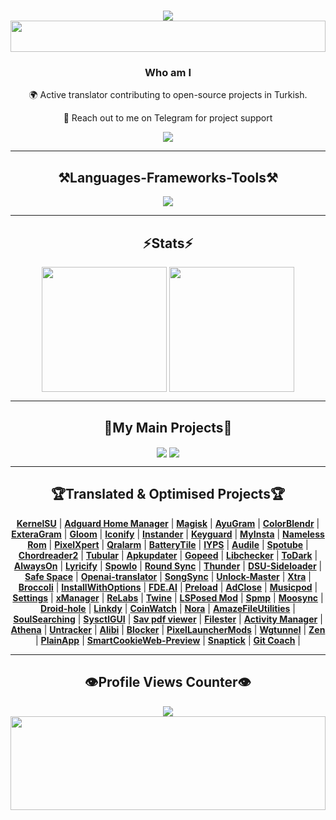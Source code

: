 <h1 align="center">
    <img src="https://readme-typing-svg.herokuapp.com/?font=Righteous&size=50&center=true&vCenter=true&width=1500&height=100&duration=4000&lines=Hi+There!+👋;+I'm+WINZORT!;" />
    <img src="https://raw.githubusercontent.com/matfantinel/matfantinel/master/waves.svg" width="100%" height="50">
</h1>

<h3 align="center">Who am I</h3>

<div align="center">
 🌍 Active translator contributing to open-source projects in Turkish.
    
 💬 Reach out to me on Telegram for project support
</div>
 
<div align="center"> 
  <a href="https://t.me/microzort">
    <img src="https://img.shields.io/badge/Contact-333333?style=for-the-badge&logo=telegram&logoColor=blue" />
  </a>
</div>

<hr/>
 
<h2 align="center">⚒️Languages-Frameworks-Tools⚒️</h2>

<div align="center">
    <img src="https://skillicons.dev/icons?i=python,github,vscode,php,html,c#,unity" />
</div>

<hr/>

<h2 align="center">⚡Stats⚡</h2>

<div align=center>  
  <img height=200 align="center" src="https://github-readme-stats.vercel.app/api?username=mikropsoft" />
  <img height=200 align="center" src="https://github-readme-stats.vercel.app/api/top-langs/?username=mikropsoft&langs_count=8" />
</div>

<hr/>

<h2 align="center">👾My Main Projects👾</h2>

<div align=center>
  <img align="center" src="https://github-readme-stats.vercel.app/api/pin/?username=mikropsoft&repo=NmapLite" />
  <img align="center" src="https://github-readme-stats.vercel.app/api/pin/?username=mikropsoft&repo=StevenBlock" />
</div>

<hr/>

<h2 align="center">🏆Translated & Optimised Projects🏆</h2>

<div align="center">

[**Kern‌elSU**](https://github.com/tiann/KernelSU) | [**Adguard Home Manager**](https://github.com/JGeek00/adguard-home-manager) | [**Magisk**](https://github.com/topjohnwu/Magisk) | [**AyuGram**](https://github.com/AyuGram) | [**ColorB‌lendr**](https://github.com/Mahmud0808/ColorBlendr) | [**ExteraGram**](https://github.com/exteraSquad/exteraGram) | [**Glo‌om**](https://github.com/MateriiApps/Gloom) | [**Iconify**](https://github.com/Mahmud0808/Iconify) | [**In‌stander**](https://thedise.me/instander) | [**Keyguard**](https://github.com/AChep/keyguard-app) | [**My‌Insta**](https://myinsta.app) | [**Nameless Rom**](https://nameless.wiki) | [**Pixe‌lXpert**](https://github.com/siavash79/PixelXpert) | [**Qralarm**](https://github.com/sweakpl/qralarm-android) | [**BatteryTile**](https://github.com/CominAtYou/BatteryTile) | [**IYPS**](https://github.com/StellarSand/IYPS) | [**Audile**](https://github.com/aleksey-saenko/MusicRecognizer) | [**Spotube**](https://github.com/KRTirtho/spotube) | [**Chord‌reader2**](https://github.com/AndInTheClouds/chordreader2) | [**Tubular**](https://github.com/polymorphicshade/Tubular) | [**Apku‌pdater**](https://github.com/rumboalla/apkupdater) | [**Gopeed**](https://github.com/GopeedLab/gopeed) | [**Libc‌hecker**](https://github.com/LibChecker/LibChecker) | [**ToDark**](https://github.com/darkmoonight/ToDark) | [**Alw‌aysOn**](https://github.com/Domi04151309/AlwaysOn) | [**Lyricify**](https://github.com/WXRIW/Lyricify-App) | [**Spo‌wlo**](https://github.com/BobbyESP/Spowlo) | [**Round Sync**](https://github.com/newhinton/Round-Sync) | [**Thunder**](https://github.com/thunder-app/thunder) | [**DSU-Sideloader**](https://github.com/VegaBobo/DSU-Sideloader) | [**Saf‌e Space**](https://github.com/aashishksahu/SafeSpace) | [**Openai-translator**](https://github.com/openai-translator/openai-translator) | [**SongSync**](https://github.com/Lambada10/SongSync) | [**Unlock-Master**](https://github.com/sweakpl/unlock-master) | [**Xtra**](https://github.com/crackededed/Xtra) | [**Broccoli**](https://github.com/flauschtrud/broccoli) | [**InstallWithOptions**](https://github.com/zacharee/InstallWithOptions) | [**FDE.AI**](https://github.com/feravolt/FDE.AI-docs) | [**Preload**](https://github.com/feravolt/Preload-docs) | [**AdClose**](https://github.com/zjyzip/AdClose) | [**Musicpod**](https://github.com/ubuntu-flutter-community/musicpod) | [**Settings**](https://github.com/ubuntu-flutter-community/settings) | [**xManager**](https://github.com/Team-xManager/xManager) | [**ReLabs**](https://github.com/theimpulson/ReLabs) | [**Twine**](https://github.com/msasikanth/twine) | [**LSPosed Mod**](https://github.com/mywalkb/LSPosed_mod) | [**Spmp**](https://github.com/toasterofbread/spmp) | [**Moosync**](https://github.com/Moosync/Moosync) | [**Droid-hole**](https://github.com/JGeek00/droid-hole) | [**Linkdy**](https://github.com/JGeek00/linkdy) | [**CoinWatch**](https://github.com/shorthouse/CoinWatch) | [**Nora**](https://github.com/Sandakan/Nora) | [**AmazeFileUtilities**](https://github.com/TeamAmaze/AmazeFileUtilities) | [**SoulSearching**](https://github.com/enteraname74/SoulSearching) | [**SysctlGUI**](https://github.com/Lennoard/SysctlGUI) | [**Sav pdf viewer**](https://github.com/Sav22999/sav-pdf-viewer-pro) | [**Filester**](https://github.com/roozbehzarei/filester) | [**Activ‌ity Manager**](https://github.com/sdex/ActivityManager) | [**Athena**](https://github.com/SebaUbuntu/Athena) | [**Untracker**](https://github.com/zhanghai/Untracker) | [**Alibi**](https://github.com/Myzel394/Alibi) | [**Blocker**](https://github.com/lihenggui/blocker) | [**PixelLauncherMods**](https://github.com/KieronQuinn/PixelLauncherMods) | [**Wgtunnel**](https://github.com/zaneschepke/wgtunnel) | [**Zen**](https://github.com/pakka-papad/Zen) | [**PlainApp**](https://github.com/ismartcoding/plain-app) | [**SmartCookieWeb-Preview**](https://github.com/CookieJarApps/SmartCookieWeb-Preview) | [**Snaptick**](https://github.com/vishal2376/snaptick) | [**Git Coach**](https://github.com/vishal2376/git-coach) | 

</div>


<hr/>

<h2 align="center">👁️Profile Views Counter👁️</h2>

<div align="center">
    <a href="https://u8views.com/github/mikropsoft">
        <img src="https://u8views.com/api/v1/github/profiles/75412448/views/day-week-month-total-count.svg">
    </a>
</div>

<img src="https://raw.githubusercontent.com/matfantinel/matfantinel/master/waves.svg" width="100%" height="150">
